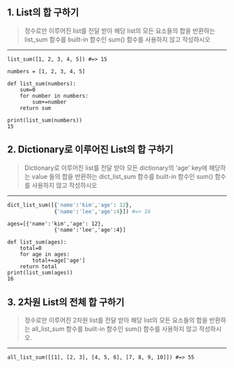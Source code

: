 ## 1. List의 합 구하기

> 정수로만 이루어진 list를 전달 받아 해당 list의 모든 요소들의 합을 반환하는 list_sum 함수를 built-in 함수인 sum() 함수를 사용하지 않고 작성하시오

------

```
list_sum([1, 2, 3, 4, 5]) #=> 15
```



```
numbers = [1, 2, 3, 4, 5]

def list_sum(numbers):
    sum=0
    for number in numbers:
        sum+=number
    return sum
    
print(list_sum(numbers))
15
```

## 2. Dictionary로 이루어진 List의 합 구하기

> Dictionary로 이루어진 list를 전달 받아 모든 dictionary의 'age' key에 해당하는 value 들의 합을 반환하는 dict_list_sum 함수를 built-in 함수인 sum() 함수를 사용하지 않고 작성하시오

------

```python
dict_list_sum([{'name':'kim','age': 12},
               {'name':'lee','age':4}]) #=> 16
```



```
ages=[{'name':'kim','age': 12},
               {'name':'lee','age':4}]

def list_sum(ages):
    total=0
    for age in ages:
        total+=age['age']
    return total
print(list_sum(ages))
16
```





## 3. 2차원 List의 전체 합 구하기

> 정수로만 이루어진 2차원 list를 전달 받아 해당 list의 모든 요소들의 합을 반환하는 all_list_sum 함수를 built-in 함수인 sum() 함수를 사용하지 않고 작성하시오.

------

```
all_list_sum([[1], [2, 3], [4, 5, 6], [7, 8, 9, 10]]) #=> 55
```

